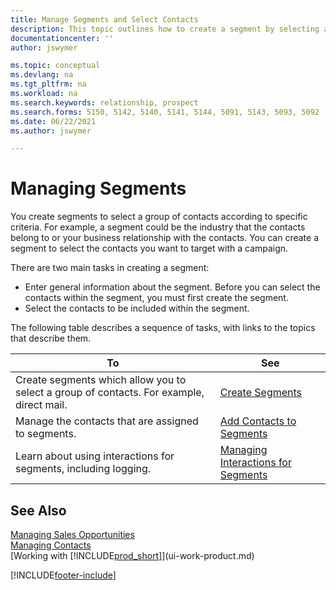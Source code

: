 ```yaml
---
title: Manage Segments and Select Contacts
description: This topic outlines how to create a segment by selecting a group of contacts according to specific criteria to later target that segment with a campaign.
documentationcenter: ''
author: jswymer

ms.topic: conceptual
ms.devlang: na
ms.tgt_pltfrm: na
ms.workload: na
ms.search.keywords: relationship, prospect
ms.search.forms: 5150, 5142, 5140, 5141, 5144, 5091, 5143, 5093, 5092
ms.date: 06/22/2021
ms.author: jswymer

---
```

# Managing Segments
You create segments to select a group of contacts according to specific criteria. For example, a segment could be the industry that the contacts belong to or your business relationship with the contacts. You can create a segment to select the contacts you want to target with a campaign.

There are two main tasks in creating a segment:

* Enter general information about the segment. Before you can select the contacts within the segment, you must first create the segment.
* Select the contacts to be included within the segment.

The following table describes a sequence of tasks, with links to the topics that describe them.

| To | See |
| --- | --- |
| Create segments which allow you to select a group of contacts. For example, direct mail. |[Create Segments](marketing-how-create-segment.md) |
| Manage the contacts that are assigned to segments. |[Add Contacts to Segments](marketing-add-contact-segment.md) |
| Learn about using interactions for segments, including logging. |[Managing Interactions for Segments](marketing-interaction-segments.md) |

## See Also
[Managing Sales Opportunities](marketing-manage-sales-opportunities.md)  
[Managing Contacts](marketing-contacts.md)  
[Working with [!INCLUDE[prod_short](includes/prod_short.md)]](ui-work-product.md)


[!INCLUDE[footer-include](includes/footer-banner.md)]
